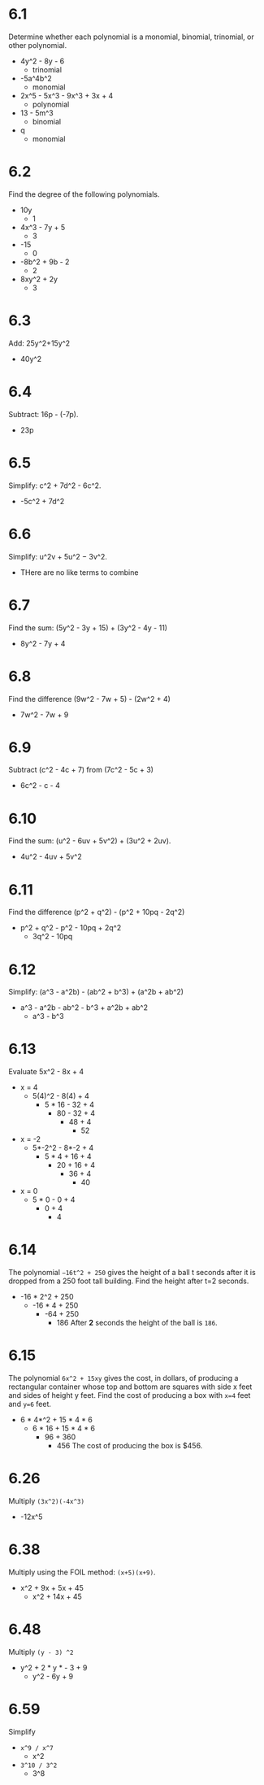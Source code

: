 # 6.1
Determine whether each polynomial is a monomial, binomial, trinomial, or other polynomial.
- 4y^2 - 8y - 6
    - trinomial
- -5a^4b^2
    - monomial
- 2x^5 - 5x^3 - 9x^3 + 3x + 4
    - polynomial
- 13 - 5m^3
    - binomial
- q
    - monomial

# 6.2
Find the degree of the following polynomials.
- 10y
    - 1
- 4x^3 - 7y + 5
    - 3
- -15
    - 0
- -8b^2 + 9b - 2
    - 2
- 8xy^2 + 2y
    - 3

# 6.3
Add: 25y^2+15y^2
- 40y^2

# 6.4
Subtract: 16p - (-7p).
- 23p

# 6.5
Simplify: c^2 + 7d^2 - 6c^2.
- -5c^2 + 7d^2

# 6.6
Simplify: u^2v + 5u^2 − 3v^2.
- THere are no like terms to combine

# 6.7
Find the sum: (5y^2 - 3y + 15) + (3y^2 - 4y - 11)
- 8y^2 - 7y + 4

# 6.8
Find the difference (9w^2 - 7w + 5) - (2w^2 + 4)
- 7w^2 - 7w + 9

# 6.9
Subtract (c^2 - 4c + 7) from (7c^2 - 5c + 3)
- 6c^2 - c - 4

# 6.10
Find the sum: (u^2 - 6uv + 5v^2) + (3u^2 + 2uv).
- 4u^2 - 4uv + 5v^2

# 6.11
Find the difference (p^2 + q^2) - (p^2 + 10pq - 2q^2)
- p^2 + q^2 - p^2 - 10pq + 2q^2
    - 3q^2 - 10pq

# 6.12
Simplify: (a^3 - a^2b) - (ab^2 + b^3) + (a^2b + ab^2)
- a^3 - a^2b - ab^2 - b^3 + a^2b + ab^2
    - a^3 - b^3

# 6.13
Evaluate 5x^2 - 8x + 4
- x = 4
    - 5(4)^2 - 8(4) + 4
        - 5 * 16 - 32 + 4
            - 80 - 32 + 4
                - 48 + 4
                    - 52
- x = -2
    - 5*-2^2 - 8*-2 + 4
        - 5 * 4 + 16 + 4
            - 20 + 16 + 4
                - 36 + 4
                    - 40
- x = 0
    - 5 * 0 - 0 + 4
        - 0 + 4
            - 4

# 6.14
The polynomial `−16t^2 + 250` gives the height of a ball t seconds after it is dropped from a 250 foot tall building. Find the height after t=2 seconds.
- -16 * 2^2 + 250
    - -16 * 4 + 250
        - -64 + 250
            - 186
After **2** seconds the height of the ball is `186`.

# 6.15
The polynomial `6x^2 + 15xy` gives the cost, in dollars, of producing a rectangular container whose top and bottom are squares with side x feet and sides of height y feet. Find the cost of producing a box with `x=4` feet and `y=6` feet.
- 6  * 4*^2 + 15 * 4 * 6
    - 6 * 16 + 15 * 4 * 6
        - 96 + 360
            - 456
The cost of producing the box is $456.

# 6.26
Multiply `(3x^2)(-4x^3)`
- -12x^5

# 6.38
Multiply using the FOIL method: `(x+5)(x+9)`.
- x^2 + 9x + 5x + 45
    - x^2 + 14x + 45

# 6.48
Multiply `(y - 3) ^2`
- y^2 + 2 * y * - 3 + 9
    - y^2 - 6y + 9

# 6.59
Simplify
- `x^9 / x^7`
    - x^2
- `3^10 / 3^2`
    - 3^8
